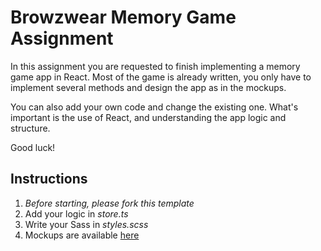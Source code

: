 # Browzwear Memory Game Assignment

In this assignment you are requested to finish implementing a memory game app in React. Most of the game is already written, you only have to implement several methods and design the app as in the mockups.

You can also add your own code and change the existing one. What's important is the use of React, and understanding the app logic and structure.

Good luck!

## Instructions

1. _Before starting, please fork this template_
2. Add your logic in _store.ts_
3. Write your Sass in _styles.scss_
4. Mockups are available [here](https://xd.adobe.com/view/adc4fc6a-b5ad-4580-6786-e1f05beb556f-dbf5/grid)
